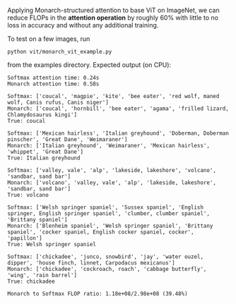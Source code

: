 Applying Monarch-structured attention to base ViT on ImageNet, we can reduce FLOPs in the **attention operation** by roughly 60% with little to no loss in accuracy and without any additional training. 

To test on a few images, run
```
python vit/monarch_vit_example.py
```
from the examples directory. Expected output (on CPU):
```
Softmax attention time: 0.24s
Monarch attention time: 0.58s

Softmax: ['coucal', 'magpie', 'kite', 'bee eater', 'red wolf, maned wolf, Canis rufus, Canis niger']
Monarch: ['coucal', 'hornbill', 'bee eater', 'agama', 'frilled lizard, Chlamydosaurus kingi']
True: coucal

Softmax: ['Mexican hairless', 'Italian greyhound', 'Doberman, Doberman pinscher', 'Great Dane', 'Weimaraner']
Monarch: ['Italian greyhound', 'Weimaraner', 'Mexican hairless', 'whippet', 'Great Dane']
True: Italian greyhound

Softmax: ['valley, vale', 'alp', 'lakeside, lakeshore', 'volcano', 'sandbar, sand bar']
Monarch: ['volcano', 'valley, vale', 'alp', 'lakeside, lakeshore', 'sandbar, sand bar']
True: volcano

Softmax: ['Welsh springer spaniel', 'Sussex spaniel', 'English springer, English springer spaniel', 'clumber, clumber spaniel', 'Brittany spaniel']
Monarch: ['Blenheim spaniel', 'Welsh springer spaniel', 'Brittany spaniel', 'cocker spaniel, English cocker spaniel, cocker', 'papillon']
True: Welsh springer spaniel

Softmax: ['chickadee', 'junco, snowbird', 'jay', 'water ouzel, dipper', 'house finch, linnet, Carpodacus mexicanus']
Monarch: ['chickadee', 'cockroach, roach', 'cabbage butterfly', 'wing', 'rain barrel']
True: chickadee

Monarch to Softmax FLOP ratio: 1.18e+08/2.98e+08 (39.48%)
```

